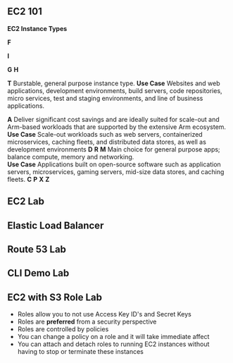 ## EC2 101

**EC2 Instance Types**

**F** 

**I**

**G**
**H**

**T**
Burstable, general purpose instance type. 
  **Use Case**
  Websites and web applications, development environments, build servers, code repositories, micro services, test and staging environments, and line of business applications.  
  
**A** 
Deliver significant cost savings and are ideally suited for scale-out and Arm-based workloads that are supported by the extensive Arm ecosystem. 
  **Use Case**
  Scale-out workloads such as web servers, containerized microservices, caching fleets, and distributed data stores, as well as development environments
**D**
**R**
**M**
Main choice for general purpose apps; balance compute, memory and networking.  
  **Use Case**
  Applications built on open-source software such as application servers, microservices, gaming servers, mid-size data stores, and caching fleets.
**C**
**P**
**X**
**Z**

## EC2 Lab
## Elastic Load Balancer
## Route 53 Lab
## CLI Demo Lab
## EC2 with S3 Role Lab
- Roles allow you to not use Access Key ID's and Secret Keys
- Roles are **preferred** from a security perspective
- Roles are controlled by policies
- You can change a policy on a role and it will take immediate affect
- You can attach and detach roles to running EC2 instances without having to stop or terminate these instances

